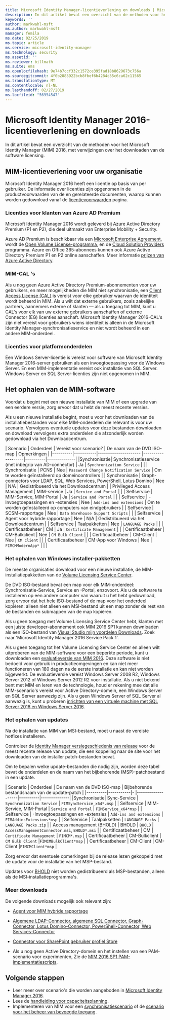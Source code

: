 ```yaml
---
title: Microsoft Identity Manager-licentieverlening en downloads | Microsoft Docs
description: In dit artikel bevat een overzicht van de methoden voor het Microsoft Identity Manager (MIM) 2016, met verwijzingen over het downloaden van de software licensing.
keywords: ''
author: markwahl-msft
ms.author: markwahl-msft
manager: femila
ms.date: 02/25/2019
ms.topic: article
ms.service: microsoft-identity-manager
ms.technology: security
ms.assetid: ''
ms.reviewer: billmath
ms.suite: ems
ms.openlocfilehash: 9e74b7ccf332c1572ce395fad18b8629673c756a
ms.sourcegitcommit: 4f0b2883922bcb8fbef6b4284c35c6ca62c11565
ms.translationtype: MT
ms.contentlocale: nl-NL
ms.lasthandoff: 02/27/2019
ms.locfileid: "56954547"
---
```

# <a name="microsoft-identity-manager-2016-licensing-and-downloads"></a>Microsoft Identity Manager 2016-licentieverlening en downloads

In dit artikel bevat een overzicht van de methoden voor het Microsoft Identity Manager (MIM) 2016, met verwijzingen over het downloaden van de software licensing.

## <a name="licensing-mim-for-your-organization"></a>MIM-licentieverlening voor uw organisatie

Microsoft Identity Manager 2016 heeft een licentie op basis van per gebruiker.  De informatie over licenties zijn opgenomen in de productvoorwaarden van de en gerelateerde documenten, waarop kunnen worden gedownload vanaf de [licentievoorwaarden](https://www.microsoft.com/en-us/licensing/product-licensing/products.aspx) pagina.

### <a name="licensing-for-azure-ad-premium-customers"></a>Licenties voor klanten van Azure AD Premium

Microsoft Identity Manager 2016 wordt geleverd bij Azure Active Directory Premium (P1 en P2), die deel uitmaakt van Enterprise Mobility + Security.

Azure AD Premium is beschikbaar via een [Microsoft Enterprise Agreement](https://www.microsoft.com/en-us/licensing/licensing-programs/enterprise.aspx), wordt de [Open Volume License-programma](https://www.microsoft.com/en-us/licensing/licensing-programs/open-license.aspx), en de [Cloud Solution Providers](https://go.microsoft.com/fwlink/?LinkId=614968&clcid=0x409) programma. Azure en Office 365-abonnees kunnen ook Azure Active Directory Premium P1 en P2 online aanschaffen.  Meer informatie [prijzen van Azure Active Directory](https://azure.microsoft.com/en-us/pricing/details/active-directory/).

### <a name="mim-cals"></a>MIM-CAL 's

Als u nog geen Azure Active Directory Premium-abonnementen voor uw gebruikers, en meer mogelijkheden die MIM niet synchronisatie, een [Client Access License (CAL)](https://www.microsoft.com/en-us/licensing/product-licensing/client-access-license.aspx) is vereist voor elke gebruiker waarvan de identiteit wordt beheerd in MIM. Als u wilt dat externe gebruikers, zoals zakelijke partners, aannemers externe of klanten — als u toegang tot MIM, kunt u CAL's voor elk van uw externe gebruikers aanschaffen of externe Connector (EG) licenties aanschaft. Microsoft Identity Manager 2016-CAL's zijn niet vereist voor gebruikers wiens identiteit is alleen in de Microsoft Identity Manager-synchronisatieservice en niet wordt beheerd in een andere MIM-onderdeel.

### <a name="licenses-for-platform-components"></a>Licenties voor platformonderdelen

Een Windows Server-licentie is vereist voor software van Microsoft Identity Manager 2016-server gebruiken als een invoegtoepassing voor de Windows Server. En een MIM-implementatie vereist ook installatie van SQL Server.  Windows Server en SQL Server-licenties zijn niet opgenomen in MIM.

## <a name="obtaining-mim-software"></a>Het ophalen van de MIM-software

Voordat u begint met een nieuwe installatie van MIM of een upgrade van een eerdere versie, zorg ervoor dat u hebt de meest recente versies.

Als u een nieuwe installatie begint, moet u voor het downloaden van de installatiebestanden voor elke MIM-onderdelen die relevant is voor uw scenario. Vervolgens eventuele updates voor deze bestanden downloaden en download vervolgens extra onderdelen die afzonderlijk worden gedownload via het Downloadcentrum.


| Scenario | Onderdeel | Vereist voor scenario? | De naam van de DVD ISO-map | Opmerkingen |
|----------|-----------|---------------------   |-------------------|----------|--------------|
|Synchronisatie| Synchronisatieservice (met inbegrip van AD-connector) | Ja | `Synchronization Service` | |
| Synchronisatie | PCNS | Nee | `Password Change Notification Service` |  Om te worden geïnstalleerd op domeincontrollers |
| Synchronisatie | Graph-connectors voor LDAP, SQL, Web Services, PowerShell, Lotus Domino | Nee | N/A | Gedistribueerd via het Downloadcentrum |
| Privileged Access Management | MIM-service | Ja | `Service and Portal` | |
| Selfservice | MIM-Service, MIM-Portal | Ja | `Service and Portal` | |
| Selfservice | -Invoegtoepassingen en -extensies | Nee | `Add-ins and extensions` | Om te worden geïnstalleerd op computers van eindgebruikers |
| Selfservice | SCSM-rapportage | Nee | `Data Warehouse Support Scripts` | |
| Selfservice | Agent voor hybride rapportage | Nee | N/A | Gedistribueerd via het Downloadcentrum |
| Selfservice | Taalpakketten | Nee | `LANGUAGE Packs` | |
| Certificaatbeheer | CM | Ja | `Certificate Management` | |
| Certificaatbeheer | CM-Bulkclient | Nee | `CM Bulk Client` | |
| Certificaatbeheer | CM-Client | Nee | `CM Client`  | |
| Certificaatbeheer | CM-App voor Windows | Nee | `FIMCMModernApp*` | | |

### <a name="obtaining-windows-installer-packages"></a>Het ophalen van Windows installer-pakketten

De meeste organisaties download voor een nieuwe installatie, de MIM-installatiepakketten van de [Volume Licensing Service Center](https://www.microsoft.com/licensing/servicecenter/default.aspx). 


De DVD ISO-bestand bevat een map voor elk MIM-onderdeel: Synchronisatie-Service, Service en -Portal, enzovoort. Als u de software te installeren op een andere computer van waaruit u het hebt gedownload, zorg ervoor dat het hele ISO-bestand of de map voor het onderdeel kopiëren: alleen niet alleen een MSI-bestand uit een map zonder de rest van de bestanden en submappen van de map kopiëren.

Als u geen toegang met Volume Licensing Service Center hebt, klanten met een juiste developer-abonnement ook MIM 2016 SP1 kunnen downloaden als een ISO-bestand van [Visual Studio mijn voordelen Downloads](https://my.visualstudio.com/Downloads?q=Microsoft%20Identity%20Manager%202016%20with%20Service%20Pack%201&pgroup=).  Zoek naar 'Microsoft Identity Manager 2016 Service Pack 1'.  

Als u geen toegang tot het Volume Licensing Service Center en alleen wilt uitproberen van de MIM-software voor een beperkte periode, kunt u downloaden een [evaluatieversie van MIM 2016](https://www.microsoft.com/en-us/download/details.aspx?id=48244). Deze software is niet bedoeld voor gebruik in productieomgevingen en kan niet meer functioneren van 180 dagen na de eerste installatie en kan niet worden bijgewerkt. De evaluatieversie vereist Windows Server 2008 R2, Windows Server 2012 of Windows Server 2012 R2 voor installatie.  Als u niet bekend bent met MIM en leren van de technologie, houd er rekening mee dat alle MIM-scenario's vereist voor Active Directory-domein, een Windows Server en SQL Server aanwezig zijn. Als u geen Windows Server of SQL Server al aanwezig is, kunt u proberen [inrichten van een virtuele machine met SQL Server 2016 en Windows Server 2016](https://azure.microsoft.com/en-us/blog/azure-images-sql-server-2016-on-windows-server-2016/).

### <a name="obtaining-updates"></a>Het ophalen van updates

Na de installatie van MIM van MSI-bestand, moet u naast de vereiste hotfixes installeren.

Controleer de [Identity Manager versiegeschiedenis van release](./reference/version-history.md) voor de meest recente release van update, die een koppeling naar de site voor het downloaden van de installer patch-bestanden bevat.

Om te bepalen welke update-bestanden die nodig zijn, worden deze tabel bevat de onderdelen en de naam van het bijbehorende (MSP)-patchbestand in een update.

| Scenario | Onderdeel | De naam van de DVD ISO-map | Bijbehorende bestandsnaam van de update-patch |
|----------|-----------|-   |-------------------|----------|--------------|
|Synchronisatie| Sync-Service | `Synchronization Service` | `FIMSyncService_x64*.msp` |
| Selfservice | MIM-Service, MIM-Portal | `Service and Portal` | `FIMService_x64*msp` |
| Selfservice | -Invoegtoepassingen en -extensies | `Add-ins and extensions` | `FIMAddinsExtensions*msp` |
| Selfservice | Taalpakketten | `LANGUAGE Packs` | `LANGUAGE Packs.zip` |
| Access management (BHOLD) | BHOLD | `BHOLD` | `AccessManagementConnector.msi`, `BHOLD*.msi` |
| Certificaatbeheer | CM |  `Certificate Management` | `FIMCM*.msp` |
| Certificaatbeheer | CM-Bulkclient |  `CM Bulk Client` |`FIMCMBulkClient*msp` |
| Certificaatbeheer | CM-Client | CM-Client |`FIMCMClient*msp` |

Zorg ervoor dat eventuele opmerkingen bij de release lezen gekoppeld met de update voor de installatie van het MSP-bestand.

Updates voor [BHOLD](https://www.microsoft.com/en-us/download/details.aspx?id=55950) niet worden gedistribueerd als MSP-bestanden, alleen als de MSI-installatieprogramma's.

### <a name="additional-downloads"></a>Meer downloads

De volgende downloads mogelijk ook relevant zijn:

- [Agent voor MIM hybride rapportage](https://www.microsoft.com/download/details.aspx?id=55112)

- [Algemene LDAP-Connector, algemene SQL Connector, Graph-Connector, Lotus Domino-Connector, PowerShell-Connector, Web Services-Connector](http://go.microsoft.com/fwlink/?LinkId=717495)

- [Connector voor SharePoint gebruiker profiel Store](https://www.microsoft.com/en-us/download/details.aspx?id=41164)

- Als u nog geen Active Directory-domein en het instellen van een PAM-scenario voor experimenten, Zie de [MIM 2016 SP1 PAM-implementatiescripts](sp1-deployment-scripts.md).

## <a name="next-steps"></a>Volgende stappen

- Leer meer over scenario's die worden aangeboden in [Microsoft Identity Manager 2016](microsoft-identity-manager-2016.md).
- Lees de [handleiding voor capaciteitsplanning](capacity-planning-guide.md).
- Implementeren van MIM voor een [synchronisatiescenario](microsoft-identity-manager-deploy.md) of de [scenario voor het beheer van bevoegde toegang](./pam/privileged-identity-management-for-active-directory-domain-services.md).

